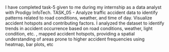 I have completed task-5 given to me during my internship as a data analyst with Prodigy InfoTech. 
TASK_05 - Analyze traffic accident data to identify patterns related to road conditions, weather, and time of day. Visualize accident hotspots and contributing factors.
I analyzed the dataset to identify trends in accident occurrence based on road conditions, weather, light condition, etc. , mapped accident hotspots, providing a spatial understanding of areas prone to higher accident frequencies using heatmap, bar plots, etc
